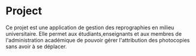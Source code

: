 # Project
Ce projet est une application de gestion des reprographies en milieu universitaire. 
Elle permet aux étudiants,enseignants et aux membres de l'administration académique de pouvoir gérer l'attribution des photocopies sans avoir à se déplacer.
